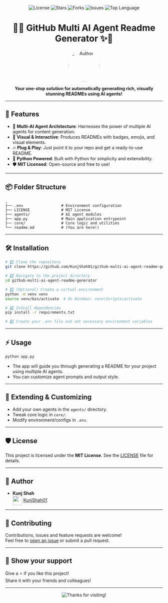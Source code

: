 <p align="center">
  <img src="https://img.shields.io/github/license/KunjShah01/github-multi-ai-agent-readme-generator?color=blue&style=for-the-badge" alt="License"/>
  <img src="https://img.shields.io/github/stars/KunjShah01/github-multi-ai-agent-readme-generator?style=for-the-badge" alt="Stars"/>
  <img src="https://img.shields.io/github/forks/KunjShah01/github-multi-ai-agent-readme-generator?style=for-the-badge" alt="Forks"/>
  <img src="https://img.shields.io/github/issues/KunjShah01/github-multi-ai-agent-readme-generator?style=for-the-badge" alt="Issues"/>
  <img src="https://img.shields.io/github/languages/top/KunjShah01/github-multi-ai-agent-readme-generator?style=for-the-badge" alt="Top Language"/>
</p>

<h1 align="center">🤖✨ GitHub Multi AI Agent Readme Generator ✨🤖</h1>

<p align="center">
  <img src="https://github.com/KunjShah01.png" width="100" style="border-radius:50%" alt="Author"/>
</p>

<p align="center">
  <b>Your one-stop solution for automatically generating rich, visually stunning READMEs using AI agents!</b>
</p>

---


## 🚀 Features

- 🧠 **Multi-AI Agent Architecture**: Harnesses the power of multiple AI agents for content generation.
- 🎨 **Visual & Interactive**: Produces READMEs with badges, emojis, and visual elements.
- 🔥 **Plug & Play**: Just point it to your repo and get a ready-to-use README.
- 🦾 **Python Powered**: Built with Python for simplicity and extensibility.
- 🛡️ **MIT Licensed**: Open-source and free to use!

---

## 📦 Folder Structure

```plaintext
.
├── .env                 # Environment configuration
├── LICENSE              # MIT License
├── agents/              # AI agent modules
├── app.py               # Main application entrypoint
├── core/                # Core logic and utilities
└── readme.md            # (You are here!)
```

---

## 🛠️ Installation

```bash
# 1️⃣ Clone the repository
git clone https://github.com/KunjShah01/github-multi-ai-agent-readme-generator.git

# 2️⃣ Navigate to the project directory
cd github-multi-ai-agent-readme-generator

# 3️⃣ (Optional) Create a virtual environment
python -m venv venv
source venv/bin/activate  # On Windows: venv\Scripts\activate

# 4️⃣ Install dependencies
pip install -r requirements.txt

# 5️⃣ Create your .env file and set necessary environment variables
```

---

## ⚡ Usage

```bash
python app.py
```

- The app will guide you through generating a README for your project using multiple AI agents.
- You can customize agent prompts and output style.

---

## 🧩 Extending & Customizing

- Add your own agents in the `agents/` directory.
- Tweak core logic in `core/`.
- Modify environment/configs in `.env`.

---


## 🛡 License

This project is licensed under the **MIT License**. See the [LICENSE](LICENSE) file for details.

---

## 👤 Author

- **Kunj Shah**  
  <img src="https://avatars.githubusercontent.com/u/210301291?v=4" width="30" align="center"/> [KunjShah01](https://github.com/KunjShah01)

---

## 🙏 Contributing

Contributions, issues and feature requests are welcome!  
Feel free to [open an issue](https://github.com/KunjShah01/github-multi-ai-agent-readme-generator/issues) or submit a pull request.

---

## 💫 Show your support

Give a ⭐️ if you like this project!  
Share it with your friends and colleagues!

---

<p align="center">
  <img src="https://readme-typing-svg.demolab.com?font=Fira+Code&size=22&pause=1000&color=1E90FF&center=true&width=500&lines=Thanks+for+visiting+the+project!+%F0%9F%91%8B" alt="Thanks for visiting!">
</p>
